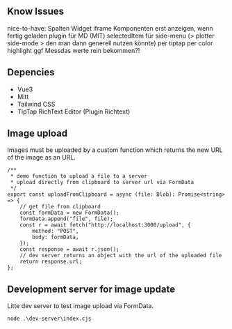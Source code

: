 
## Know Issues
nice-to-have:
Spalten Widget
iframe Komponenten erst anzeigen, wenn fertig geladen
plugin für MD (MIT)
selectedItem für side-menu (> plotter side-mode > den man dann generell nutzen könnte)
per tiptap per color highlight ggf Messdas werte rein bekommen?!

## Depencies
- Vue3
- Mitt
- Tailwind CSS
- TipTap RichText Editor (Plugin Richtext)

## Image upload

Images must be uploaded by a custom function which returns the new URL of the image as an URL.
```
/**
 * demo function to upload a file to a server
 * upload directly from clipboard to server url via FormData
 */
export const uploadFromClipboard = async (file: Blob): Promise<string> => {
    // get file from clipboard
    const formData = new FormData();
    formData.append("file", file);
    const r = await fetch("http://localhost:3000/upload", {
        method: "POST",
        body: formData,
    });
    const response = await r.json();
    // dev server returns an object with the url of the uploaded file
    return response.url;
};
```

## Development server for image update

Litte dev server to test image upload via FormData.
```
node .\dev-server\index.cjs
```